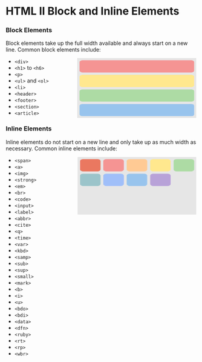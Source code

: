 # HTML II Block and Inline Elements


### Block Elements
Block elements take up the full width available and always start on a new line. Common block elements include:

<img src="/Stage-3/resources/html-block-elemnts.png" align="right" alt="inline-elements">

- `<div>`
- `<h1>` to `<h6>`
- `<p>`
- `<ul>` and `<ol>`            
- `<li>`
- `<header>`
- `<footer>`
- `<section>`
- `<article>`

### Inline Elements
Inline elements do not start on a new line and only take up as much width as necessary. Common inline elements include:


<img src="/Stage-3/resources/html-inline-elemnts.png" align="right" alt="block-elements">

- `<span>`
- `<a>`
- `<img>`
- `<strong>`
- `<em>`
- `<br>`
- `<code>`
- `<input>`
- `<label>`
- `<abbr>`
- `<cite>`
- `<q>`
- `<time>`
- `<var>`
- `<kbd>`
- `<samp>`
- `<sub>`
- `<sup>`
- `<small>`
- `<mark>`
- `<b>`
- `<i>`
- `<u>`
- `<bdo>`
- `<bdi>`
- `<data>`
- `<dfn>`
- `<ruby>`
- `<rt>`
- `<rp>`
- `<wbr>`